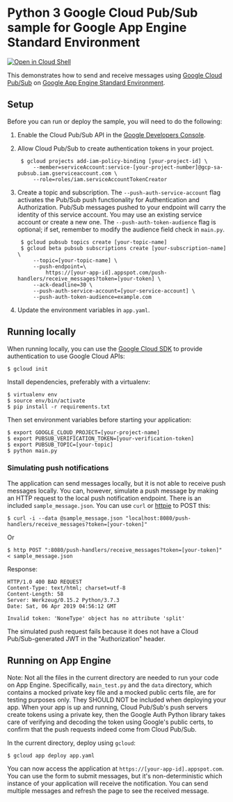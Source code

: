 # Python 3 Google Cloud Pub/Sub sample for Google App Engine Standard Environment

[![Open in Cloud Shell][shell_img]][shell_link]

[shell_img]: http://gstatic.com/cloudssh/images/open-btn.png
[shell_link]: https://console.cloud.google.com/cloudshell/open?git_repo=https://github.com/GoogleCloudPlatform/python-docs-samples&page=editor&open_in_editor=appengine/standard/pubsub/README.md

This demonstrates how to send and receive messages using [Google Cloud Pub/Sub](https://cloud.google.com/pubsub) on [Google App Engine Standard Environment](https://cloud.google.com/appengine/docs/standard/).

## Setup

Before you can run or deploy the sample, you will need to do the following:

1. Enable the Cloud Pub/Sub API in the [Google Developers Console](https://console.developers.google.com/project/_/apiui/apiview/pubsub/overview).

1. Allow Cloud Pub/Sub to create authentication tokens in your project.

        $ gcloud projects add-iam-policy-binding [your-project-id] \
            --member=serviceAccount:service-[your-project-number]@gcp-sa-pubsub.iam.gserviceaccount.com \
            --role=roles/iam.serviceAccountTokenCreator

1. Create a topic and subscription. The `--push-auth-service-account` flag activates the Pub/Sub push functionality for Authentication and Authorization. Pub/Sub messages pushed to your endpoint will carry the identity of this service account. You may use an existing service account or create a new one. The `--push-auth-token-audience` flag is optional; if set, remember to modify the audience field check in `main.py`.

        $ gcloud pubsub topics create [your-topic-name]
        $ gcloud beta pubsub subscriptions create [your-subscription-name] \
            --topic=[your-topic-name] \
            --push-endpoint=\
                https://[your-app-id].appspot.com/push-handlers/receive_messages?token=[your-token] \
            --ack-deadline=30 \
            --push-auth-service-account=[your-service-account] \
            --push-auth-token-audience=example.com

1. Update the environment variables in ``app.yaml``.

## Running locally

When running locally, you can use the [Google Cloud SDK](https://cloud.google.com/sdk) to provide authentication to use Google Cloud APIs:

    $ gcloud init

Install dependencies, preferably with a virtualenv:

    $ virtualenv env
    $ source env/bin/activate
    $ pip install -r requirements.txt

Then set environment variables before starting your application:

    $ export GOOGLE_CLOUD_PROJECT=[your-project-name]
    $ export PUBSUB_VERIFICATION_TOKEN=[your-verification-token]
    $ export PUBSUB_TOPIC=[your-topic]
    $ python main.py

### Simulating push notifications

The application can send messages locally, but it is not able to receive push messages locally. You can, however, simulate a push message by making an HTTP request to the local push notification endpoint. There is an included ``sample_message.json``. You can use
``curl`` or [httpie](https://github.com/jkbrzt/httpie) to POST this:

    $ curl -i --data @sample_message.json "localhost:8080/push-handlers/receive_messages?token=[your-token]"

Or

    $ http POST ":8080/push-handlers/receive_messages?token=[your-token]" < sample_message.json

Response:

    HTTP/1.0 400 BAD REQUEST
    Content-Type: text/html; charset=utf-8
    Content-Length: 58
    Server: Werkzeug/0.15.2 Python/3.7.3
    Date: Sat, 06 Apr 2019 04:56:12 GMT

    Invalid token: 'NoneType' object has no attribute 'split'

The simulated push request fails because it does not have a Cloud Pub/Sub-generated JWT in the "Authorization" header.

## Running on App Engine

Note: Not all the files in the current directory are needed to run your code on App Engine. Specifically, `main_test.py` and the `data` directory, which contains a mocked private key file and a mocked public certs file, are for testing purposes only. They SHOULD NOT be included when deploying your app. When your app is up and running, Cloud Pub/Sub's push servers create tokens using a private key, then the Google Auth Python library takes care of verifying and decoding the token using Google's public certs, to confirm that the push requests indeed come from Cloud Pub/Sub.

In the current directory, deploy using `gcloud`:

    $ gcloud app deploy app.yaml

You can now access the application at `https://[your-app-id].appspot.com`. You can use the form to submit messages, but it's non-deterministic which instance of your application will receive the notification. You can send multiple messages and refresh the page to see the received message.
